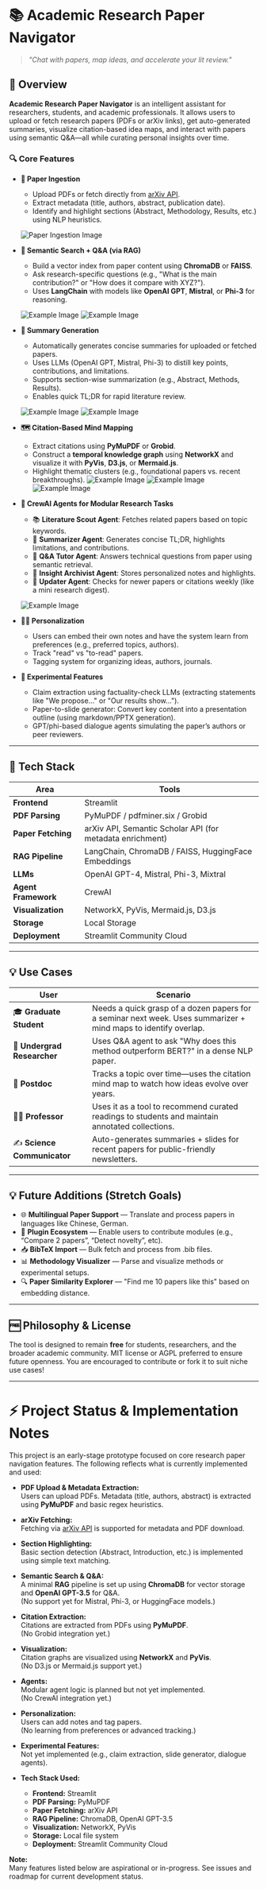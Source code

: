 
# 📚 Academic Research Paper Navigator

> *"Chat with papers, map ideas, and accelerate your lit review."*

## 🚀 Overview

**Academic Research Paper Navigator** is an intelligent assistant for researchers, students, and academic professionals. It allows users to upload or fetch research papers (PDFs or arXiv links), get auto-generated summaries, visualize citation-based idea maps, and interact with papers using semantic Q\&A—all while curating personal insights over time.

### 🔍 Core Features

* **📄 Paper Ingestion**

  * Upload PDFs or fetch directly from [arXiv API](https://arxiv.org/help/api/index).
  * Extract metadata (title, authors, abstract, publication date).
  * Identify and highlight sections (Abstract, Methodology, Results, etc.) using NLP heuristics.

  ![Paper Ingestion Image](/images/im_in.png)


* **🧠 Semantic Search + Q\&A (via RAG)**

  * Build a vector index from paper content using **ChromaDB** or **FAISS**.
  * Ask research-specific questions (e.g., "What is the main contribution?" or "How does it compare with XYZ?").
  * Uses **LangChain** with models like **OpenAI GPT**, **Mistral**, or **Phi-3** for reasoning.

  ![Example Image](/images/qa1.png)
  ![Example Image](/images/qa2.png)


* **📝 Summary Generation**

  * Automatically generates concise summaries for uploaded or fetched papers.
  * Uses LLMs (OpenAI GPT, Mistral, Phi-3) to distill key points, contributions, and limitations.
  * Supports section-wise summarization (e.g., Abstract, Methods, Results).
  * Enables quick TL;DR for rapid literature review.

  ![Example Image](/images/summary1.png)
  ![Example Image](/images/summary2.png)

  

* **🗺️ Citation-Based Mind Mapping**

  * Extract citations using **PyMuPDF** or **Grobid**.
  * Construct a **temporal knowledge graph** using **NetworkX** and visualize it with **PyVis**, **D3.js**, or **Mermaid.js**.
  * Highlight thematic clusters (e.g., foundational papers vs. recent breakthroughs).
  ![Example Image](/images/citation1.png)
  ![Example Image](/images/citation2.png)
  ![Example Image](/images/citation3.png)

* **👥 CrewAI Agents for Modular Research Tasks**

  * 📚 **Literature Scout Agent**: Fetches related papers based on topic keywords.
  * 📝 **Summarizer Agent**: Generates concise TL;DR, highlights limitations, and contributions.
  * 🤖 **Q\&A Tutor Agent**: Answers technical questions from paper using semantic retrieval.
  * 🧠 **Insight Archivist Agent**: Stores personalized notes and highlights.
  * 🔄 **Updater Agent**: Checks for newer papers or citations weekly (like a mini research digest).

  ![Example Image](/images/crew.png)


* **🧑‍🎓 Personalization**

  * Users can embed their own notes and have the system learn from preferences (e.g., preferred topics, authors).
  * Track "read" vs "to-read" papers.
  * Tagging system for organizing ideas, authors, journals.

* **🧪 Experimental Features**

  * Claim extraction using factuality-check LLMs (extracting statements like "We propose..." or "Our results show\...").
  * Paper-to-slide generator: Convert key content into a presentation outline (using markdown/PPTX generation).
  * GPT/phi-based dialogue agents simulating the paper’s authors or peer reviewers.

---

## 🔧 Tech Stack

| Area                | Tools                                                                                   |
| ------------------- | --------------------------------------------------------------------------------------- |
| **Frontend**        | Streamlit                                                                               |
| **PDF Parsing**     | PyMuPDF / pdfminer.six / Grobid                                                         |
| **Paper Fetching**  | arXiv API, Semantic Scholar API (for metadata enrichment)                               |
| **RAG Pipeline**    | LangChain, ChromaDB / FAISS, HuggingFace Embeddings                                     |
| **LLMs**            | OpenAI GPT-4, Mistral, Phi-3, Mixtral                                                   |
| **Agent Framework** | CrewAI                                                                                  |
| **Visualization**   | NetworkX, PyVis, Mermaid.js, D3.js                                                      |
| **Storage**         | Local Storage                                                                           |
| **Deployment**      | Streamlit Community Cloud                                                               |

---

## 💡 Use Cases

| User                        | Scenario                                                                                                        |
| --------------------------- | --------------------------------------------------------------------------------------------------------------- |
| 🎓 **Graduate Student**     | Needs a quick grasp of a dozen papers for a seminar next week. Uses summarizer + mind maps to identify overlap. |
| 📖 **Undergrad Researcher** | Uses Q\&A agent to ask "Why does this method outperform BERT?" in a dense NLP paper.                            |
| 🔬 **Postdoc**              | Tracks a topic over time—uses the citation mind map to watch how ideas evolve over years.                       |
| 🧑‍🏫 **Professor**         | Uses it as a tool to recommend curated readings to students and maintain annotated collections.                 |
| ✍️ **Science Communicator** | Auto-generates summaries + slides for recent papers for public-friendly newsletters.                            |

---

## 💡 Future Additions (Stretch Goals)

* 🌐 **Multilingual Paper Support** — Translate and process papers in languages like Chinese, German.
* 🧩 **Plugin Ecosystem** — Enable users to contribute modules (e.g., “Compare 2 papers”, “Detect novelty”, etc).
* 📥 **BibTeX Import** — Bulk fetch and process from .bib files.
* 📊 **Methodology Visualizer** — Parse and visualize methods or experimental setups.
* 🔍 **Paper Similarity Explorer** — "Find me 10 papers like this" based on embedding distance.

---

## 🆓 Philosophy & License

The tool is designed to remain **free** for students, researchers, and the broader academic community. MIT license or AGPL preferred to ensure future openness. You are encouraged to contribute or fork it to suit niche use cases!

---

# ⚡️ Project Status & Implementation Notes

This project is an early-stage prototype focused on core research paper navigation features. The following reflects what is currently implemented and used:

- **PDF Upload & Metadata Extraction:**  
  Users can upload PDFs. Metadata (title, authors, abstract) is extracted using **PyMuPDF** and basic regex heuristics.

- **arXiv Fetching:**  
  Fetching via [arXiv API](https://arxiv.org/help/api/index) is supported for metadata and PDF download.

- **Section Highlighting:**  
  Basic section detection (Abstract, Introduction, etc.) is implemented using simple text matching.

- **Semantic Search & Q\&A:**  
  A minimal **RAG** pipeline is set up using **ChromaDB** for vector storage and **OpenAI GPT-3.5** for Q\&A.  
  (No support yet for Mistral, Phi-3, or HuggingFace models.)

- **Citation Extraction:**  
  Citations are extracted from PDFs using **PyMuPDF**.  
  (No Grobid integration yet.)

- **Visualization:**  
  Citation graphs are visualized using **NetworkX** and **PyVis**.  
  (No D3.js or Mermaid.js support yet.)

- **Agents:**  
  Modular agent logic is planned but not yet implemented.  
  (No CrewAI integration yet.)

- **Personalization:**  
  Users can add notes and tag papers.  
  (No learning from preferences or advanced tracking.)

- **Experimental Features:**  
  Not yet implemented (e.g., claim extraction, slide generator, dialogue agents).

- **Tech Stack Used:**  
  - **Frontend:** Streamlit  
  - **PDF Parsing:** PyMuPDF  
  - **Paper Fetching:** arXiv API  
  - **RAG Pipeline:** ChromaDB, OpenAI GPT-3.5  
  - **Visualization:** NetworkX, PyVis  
  - **Storage:** Local file system  
  - **Deployment:** Streamlit Community Cloud

**Note:**  
Many features listed below are aspirational or in-progress. See issues and roadmap for current development status.